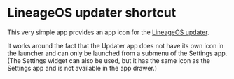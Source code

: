 # LineageOS updater shortcut

This very simple app provides an app icon for the [LineageOS updater](https://github.com/LineageOS/android_packages_apps_Updater).

It works around the fact that the Updater app does not have its own icon in the launcher and can only be launched from a submenu of the Settings app.
(The Settings widget can also be used, but it has the same icon as the Settings app and is not available in the app drawer.)
